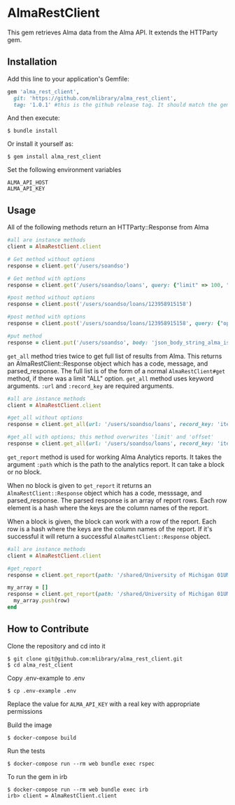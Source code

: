 # AlmaRestClient

This gem retrieves Alma data from the Alma API. It extends the HTTParty gem.

## Installation

Add this line to your application's Gemfile:

```ruby
gem 'alma_rest_client',
  git: 'https://github.com/mlibrary/alma_rest_client', 
  tag: '1.0.1' #this is the github release tag. It should match the gem version number. 
```

And then execute:

    $ bundle install

Or install it yourself as:

    $ gem install alma_rest_client

Set the following environment variables
```
ALMA_API_HOST
ALMA_API_KEY
```
## Usage
All of the following methods return an HTTParty::Response from Alma
```ruby
#all are instance methods
client = AlmaRestClient.client

# Get method without options
response = client.get('/users/soandso')

# Get method with options
response = client.get('/users/soandso/loans', query: {"limit" => 100, "expand" => "renewable"}

#post method without options
response = client.post('/users/soandso/loans/123958915158')

#post method with options
response = client.post('/users/soandso/loans/123958915158', query: {"op" => "renew"}, body: 'string its expecting to receive')

#put method
response = client.put('/users/soandso', body: 'json_body_string_alma_is_expecting_to_receive')

```
`get_all` method tries twice to get full list of results from Alma. This returns an AlmaRestClient::Response object which has a code, message, and parsed_response. The full list is of the form of a normal `AlmaRestClient#get` method, if there was a limit "ALL" option. `get_all` method uses keyword arguments. `:url` and `:record_key` are required arguments.

```ruby
#all are instance methods
client = AlmaRestClient.client

#get_all without options
response = client.get_all(url: '/users/soandso/loans', record_key: 'item_loan')

#get_all with options; this method overwrites 'limit' and 'offset'
response = client.get_all(url: '/users/soandso/loans', record_key: 'item_loan', query: {"expand" => "renewable"})
```
`get_report` method is used for working Alma Analytics reports. It takes the argument `:path` which is the path to the analytics report. It can take a block or no block.

When no block is given to `get_report` it returns an `AlmaRestClient::Response` object which has a code, messsage, and parsed_response. The parsed response is an array of report rows. Each row element is a hash where the keys are the column names of the report. 

When a block is given, the block can work with a row of the report. Each row is a hash where the keys are the column names of the report. If it's successful it will return a successful `AlmaRestClient::Response` object.  


```ruby
#all are instance methods
client = AlmaRestClient.client

#get_report
response = client.get_report(path: '/shared/University of Michigan 01UMICH_INST/Reports/fake-data')

my_array = []
response = client.get_report(path: '/shared/University of Michigan 01UMICH_INST/Reports/fake-data') do |row|
  my_array.push(row)
end
```

## How to Contribute

Clone the repository and cd into it
```
$ git clone git@github.com:mlibrary/alma_rest_client.git
$ cd alma_rest_client
```

Copy .env-example to .env
```
$ cp .env-example .env
```

Replace the value for `ALMA_API_KEY` with a real key with appropriate permissions

Build the image
```
$ docker-compose build
```

Run the tests
```
$ docker-compose run --rm web bundle exec rspec
```

To run the gem in irb
```
$ docker-compose run --rm web bundle exec irb
irb> client = AlmaRestClient.client
```
